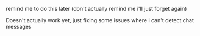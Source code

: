remind me to do this later (don't actually remind me i'll just forget again)

Doesn't actually work yet, just fixing some issues where i can't detect chat messages